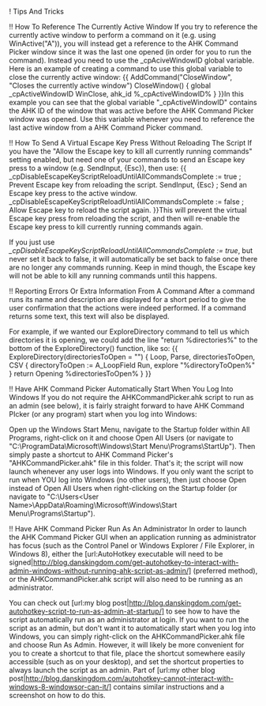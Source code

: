 ! Tips And Tricks


!! How To Reference The Currently Active Window
If you try to reference the currently active window to perform a command on it (e.g. using WinActive("A")), you will instead get a reference to the AHK Command Picker window since it was the last one opened (in order for you to run the command).  Instead you need to use the _cpAciveWindowID global variable.  Here is an example of creating a command to use this global variable to close the currently active window:
{{
AddCommand("CloseWindow", "Closes the currently active window")
CloseWindow()
{   global _cpActiveWindowID
    WinClose, ahk_id %_cpActiveWindowID%
}
}}In this example you can see that the global variable "_cpActiveWindowID" contains the AHK ID of the window that was active before the AHK Command Picker window was opened.  Use this variable whenever you need to reference the last active window from a AHK Command Picker command.


!! How To Send A Virtual Escape Key Press Without Reloading The Script
If you have the "Allow the Escape key to kill all currently running commands" setting enabled, but need one of your commands to send an Escape key press to a window (e.g. SendInput, {Esc}), then use:
{{
_cpDisableEscapeKeyScriptReloadUntilAllCommandsComplete := true ; Prevent Escape key from reloading the script.
SendInput, {Esc} ; Send an Escape key press to the active window.
_cpDisableEscapeKeyScriptReloadUntilAllCommandsComplete := false ; Allow Escape key to reload the script again.
}}This will prevent the virtual Escape key press from reloading the script, and then will re-enable the Escape key press to kill currently running commands again.

If you just use *_cpDisableEscapeKeyScriptReloadUntilAllCommandsComplete := true*, but never set it back to false, it will automatically be set back to false once there are no longer any commands running. Keep in mind though, the Escape key will not be able to kill any running commands until this happens.


!! Reporting Errors Or Extra Information From A Command
After a command runs its name and description are displayed for a short period to give the user confirmation that the actions were indeed performed.  If a command returns some text, this text will also be displayed.

For example, if we wanted our ExploreDirectory command to tell us which directories it is opening, we could add the line "return %directories%" to the bottom of the ExploreDirectory() function, like so:
{{
ExploreDirectory(directoriesToOpen = "")
{
	Loop, Parse, directoriesToOpen, CSV
	{
		directoryToOpen := A_LoopField
		Run, explore "%directoryToOpen%"
	}
	return Opening %directoriesToOpen%
}
}}

!! Have AHK Command Picker Automatically Start When You Log Into Windows
If you do not require the AHKCommandPicker.ahk script to run as an admin (see below), it is fairly straight forward to have AHK Command PIcker (or any program) start when you log into Windows:

Open up the Windows Start Menu, navigate to the Startup folder within All Programs, right-click on it and choose Open All Users (or navigate to "C:\ProgramData\Microsoft\Windows\Start Menu\Programs\StartUp").  Then simply paste a shortcut to AHK Command Picker's "AHKCommandPicker.ahk" file in this folder.  That's it; the script will now launch whenever any user logs into Windows.  If you only want the script to run when YOU log into Windows (no other users), then just choose Open instead of Open All Users when right-clicking on the Startup folder (or navigate to "C:\Users\<User Name>\AppData\Roaming\Microsoft\Windows\Start Menu\Programs\Startup").

!! Have AHK Command Picker Run As An Administrator
In order to launch the AHK Command Picker GUI when an application running as administrator has focus (such as the Control Panel or Windows Explorer / File Explorer, in Windows 8), either the [url:AutoHotkey executable will need to be signed|http://blog.danskingdom.com/get-autohotkey-to-interact-with-admin-windows-without-running-ahk-script-as-admin/] (preferred method), or the AHKCommandPicker.ahk script will also need to be running as an administrator.

You can check out [url:my blog post|http://blog.danskingdom.com/get-autohotkey-script-to-run-as-admin-at-startup/] to see how to have the script automatically run as an administrator at login.  If you want to run the script as an admin, but don't want it to automatically start when you log into Windows, you can simply right-click on the AHKCommandPicker.ahk file and choose Run As Admin.  However, it will likely be more convenient for you to create a shortcut to that file, place the shortcut somewhere easily accessible (such as on your desktop), and set the shortcut properties to always launch the script as an admin.  Part of [url:my other blog post|http://blog.danskingdom.com/autohotkey-cannot-interact-with-windows-8-windowsor-can-it/] contains similar instructions and a screenshot on how to do this.


